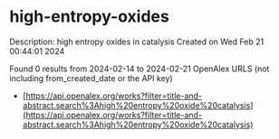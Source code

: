 # high-entropy-oxides
Description: high entropy oxides in catalysis
Created on Wed Feb 21 00:44:01 2024

Found 0 results from 2024-02-14 to 2024-02-21
OpenAlex URLS (not including from_created_date or the API key)
- [https://api.openalex.org/works?filter=title-and-abstract.search%3Ahigh%20entropy%20oxide%20catalysis](https://api.openalex.org/works?filter=title-and-abstract.search%3Ahigh%20entropy%20oxide%20catalysis)

